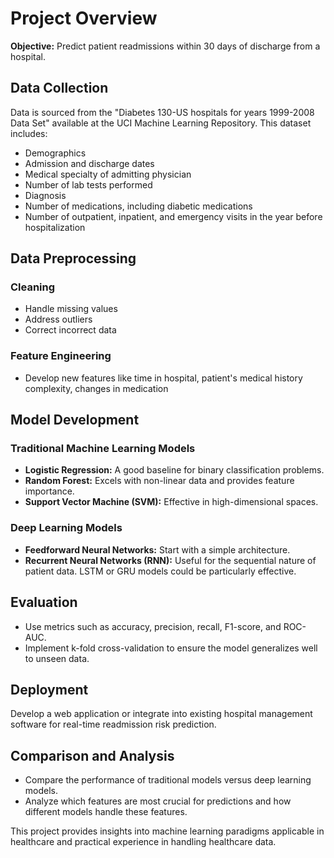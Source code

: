 # Project Overview

**Objective:** Predict patient readmissions within 30 days of discharge from a hospital.

## Data Collection

Data is sourced from the "Diabetes 130-US hospitals for years 1999-2008 Data Set" available at the UCI Machine Learning Repository. This dataset includes:

- Demographics
- Admission and discharge dates
- Medical specialty of admitting physician
- Number of lab tests performed
- Diagnosis
- Number of medications, including diabetic medications
- Number of outpatient, inpatient, and emergency visits in the year before hospitalization

## Data Preprocessing

### Cleaning
- Handle missing values
- Address outliers
- Correct incorrect data

### Feature Engineering
- Develop new features like time in hospital, patient's medical history complexity, changes in medication

## Model Development

### Traditional Machine Learning Models
- **Logistic Regression:** A good baseline for binary classification problems.
- **Random Forest:** Excels with non-linear data and provides feature importance.
- **Support Vector Machine (SVM):** Effective in high-dimensional spaces.

### Deep Learning Models
- **Feedforward Neural Networks:** Start with a simple architecture.
- **Recurrent Neural Networks (RNN):** Useful for the sequential nature of patient data. LSTM or GRU models could be particularly effective.

## Evaluation

- Use metrics such as accuracy, precision, recall, F1-score, and ROC-AUC.
- Implement k-fold cross-validation to ensure the model generalizes well to unseen data.

## Deployment

Develop a web application or integrate into existing hospital management software for real-time readmission risk prediction.

## Comparison and Analysis

- Compare the performance of traditional models versus deep learning models.
- Analyze which features are most crucial for predictions and how different models handle these features.

This project provides insights into machine learning paradigms applicable in healthcare and practical experience in handling healthcare data.